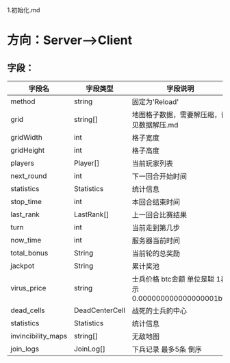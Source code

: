 1.初始化.md
# 方向：Server-->Client
## 字段：
| 字段名 | 字段类型 | 字段说明 |
|-------|-------|-------|
| method  | string  | 固定为'Reload'  |
| grid  | string[]  | 地图格子数据，需要解压缩，详见数据解压.md  |
| gridWidth  | int  | 格子宽度  |
| gridHeight  | int  | 格子高度  |
| players  | Player[]  | 当前玩家列表  |
| next_round  | int  | 下一回合开始时间  |
| statistics  | Statistics  | 统计信息  |
| stop_time  | int  | 本回合结束时间  |
| last_rank  | LastRank[]  | 上一回合比赛结果  |
| turn  | int  | 当前走到第几步  |
| now_time | int  | 服务器当前时间 |
| total_bonus | String  | 当前轮的总奖励  |
| jackpot | String  | 累计奖池  |
| virus_price| string  | 士兵价格 btc金额 单位是聪 1表示 0.000000000000000001btc  |
| dead_cells | DeadCenterCell | 战死的士兵的中心
| statistics  | Statistics  | 统计信息  |
| invincibility_maps | string[]  | 无敌地图  |
| join_logs | JoinLog[]  | 下兵记录 最多5条 倒序 |
